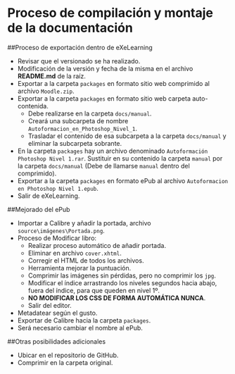 # Proceso de compilación y montaje de la documentación

##Proceso de exportación dentro de eXeLearning

- Revisar que el versionado se ha realizado.
- Modificación de la versión y fecha de la misma en el archivo **README.md** de la raíz.
- Exportar a la carpeta `packages` en formato sitio web comprimido al archivo `Moodle.zip`.
- Exportar a la carpeta `packages` en formato sitio web carpeta auto-contenida.
    + Debe realizarse en la carpeta `docs/manual`.
    + Creará una subcarpeta de nombre `Autoformacion_en_Photoshop_Nivel_1`.
    + Trasladar el contenido de esa subcarpeta a la carpeta `docs/manual` y eliminar la subcarpeta sobrante.
- En la carpeta `packages` hay un archivo denominado `Autoformación Photoshop Nivel 1.rar`. Sustituir en su contenido la carpeta `manual` por la carpeta `docs/manual` (Debe de llamarse `manual` dentro del comprimido).
- Exportar a la carpeta `packages` en formato ePub al archivo `Autoformacion en Photoshop Nivel 1.epub`.
- Salir de eXeLearning.


##Mejorado del ePub

- Importar a Calibre y añadir la portada, archivo `source\imágenes\Portada.png`.
- Proceso de Modificar libro:
    + Realizar proceso automático de añadir portada.
    + Eliminar en archivo `cover.xhtml`.
    + Corregir el HTML de todos los archivos.
    + Herramienta mejorar la puntuación.
    + Comprimir las imágenes sin pérdidas, pero no comprimir los `jpg`.
    + Modificar el índice arrastrando los niveles segundos hacia abajo, fuera del índice, para que queden en nivel 1º.
    + **NO MODIFICAR LOS CSS DE FORMA AUTOMÁTICA NUNCA**.
    + Salir del editor.
- Metadatear según el gusto.
- Exportar de Calibre hacia la carpeta `packages`.
- Será necesario cambiar el nombre al ePub.


##Otras posibilidades adicionales

- Ubicar en el repositorio de GitHub.
- Comprimir en la carpeta original.
